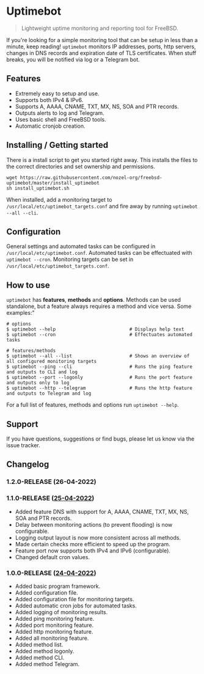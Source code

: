 # Uptimebot
> Lightweight uptime monitoring and reporting tool for FreeBSD.

If you're looking for a simple monitoring tool that can be setup in less than a minute, keep reading! `uptimebot` monitors IP addresses, ports, http servers, changes in DNS records and expiration date of TLS certificates. When stuff breaks, you will be notified via log or a Telegram bot.

## Features
* Extremely easy to setup and use.
* Supports both IPv4 & IPv6.
* Supports A, AAAA, CNAME, TXT, MX, NS, SOA and PTR records.
* Outputs alerts to log and Telegram.
* Uses basic shell and FreeBSD tools.
* Automatic cronjob creation.

## Installing / Getting started
There is a install script to get you started right away. This installs the files to the correct directories and set ownership and permissions.
```
wget https://raw.githubusercontent.com/nozel-org/freebsd-uptimebot/master/install_uptimebot
sh install_uptimebot.sh
```
When installed, add a monitoring target to `/usr/local/etc/uptimebot_targets.conf` and fire away by running `uptimebot --all --cli`.

## Configuration
General settings and automated tasks can be configured in `/usr/local/etc/uptimebot.conf`. Automated tasks can be effectuated with `uptimebot --cron`. Monitoring targets can be set in `/usr/local/etc/uptimebot_targets.conf`.

## How to use
`uptimebot` has **features**, **methods** and **options**. Methods can be used standalone, but a feature always requires a method and vice versa. Some examples:"

```
# options
$ uptimebot --help                           # Displays help text
$ uptimebot --cron                           # Effectuates automated tasks

# features/methods
$ uptimebot --all --list                     # Shows an overview of all configured monitoring targets
$ uptimebot --ping --cli                     # Runs the ping feature and outputs to CLI and log
$ uptimebot --port --logonly                 # Runs the port feature and outputs only to log
$ uptimebot --http --telegram                # Runs the http feature and outputs to Telegram and log
```
For a full list of features, methods and options run `uptimebot --help`.

## Support
If you have questions, suggestions or find bugs, please let us know via the issue tracker.

## Changelog
### 1.2.0-RELEASE (26-04-2022)

### 1.1.0-RELEASE ([25-04-2022](https://github.com/nozel-org/freebsd-uptimebot/commit/46166dd48c44df563f1b7b703a900755de9a5b91))
- Added feature DNS with support for A, AAAA, CNAME, TXT, MX, NS, SOA and PTR records.
- Delay between monitoring actions (to prevent flooding) is now configurable.
- Logging output layout is now more consistent across all methods.
- Made certain checks more efficient to speed up the program.
- Feature port now supports both IPv4 and IPv6 (configurable).
- Changed default cron values.

### 1.0.0-RELEASE ([24-04-2022](https://github.com/nozel-org/freebsd-uptimebot/commit/9495797794eed0c5bf48484198303fea632e1fd2))
- Added basic program framework.
- Added configuration file.
- Added configuration file for monitoring targets.
- Added automatic cron jobs for automated tasks.
- Added logging of monitoring results.
- Added ping monitoring feature.
- Added port monitoring feature.
- Added http monitoring feature.
- Added all monitoring feature.
- Added method list.
- Added method logonly.
- Added method CLI.
- Added method Telegram.
